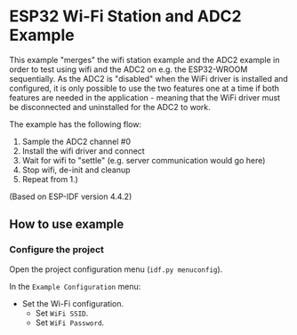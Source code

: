 # ESP32 Wi-Fi Station and ADC2 Example

This example "merges" the wifi station example and the ADC2 example in order to test using wifi and the ADC2 on e.g. the ESP32-WROOM sequentially. As the ADC2 is "disabled" when the WiFi driver is installed and configured, it is only possible to use the two features one at a time if both features are needed in the application - meaning that the WiFi driver must be disconnected and uninstalled for the ADC2 to work.

The example has the following flow:
1. Sample the ADC2 channel #0
2. Install the wifi driver and connect
3. Wait for wifi to "settle" (e.g. server communication would go here)
4. Stop wifi, de-init and cleanup
5. Repeat from 1.)


(Based on ESP-IDF version 4.4.2)

## How to use example

### Configure the project

Open the project configuration menu (`idf.py menuconfig`). 

In the `Example Configuration` menu:

* Set the Wi-Fi configuration.
    * Set `WiFi SSID`.
    * Set `WiFi Password`.


